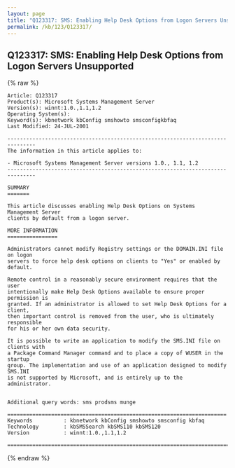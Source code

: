 ```yaml
---
layout: page
title: "Q123317: SMS: Enabling Help Desk Options from Logon Servers Unsupported"
permalink: /kb/123/Q123317/
---
```


## Q123317: SMS: Enabling Help Desk Options from Logon Servers Unsupported

{% raw %}

	Article: Q123317
	Product(s): Microsoft Systems Management Server
	Version(s): winnt:1.0.,1.1,1.2
	Operating System(s): 
	Keyword(s): kbnetwork kbConfig smshowto smsconfigkbfaq
	Last Modified: 24-JUL-2001
	
	-------------------------------------------------------------------------------
	The information in this article applies to:
	
	- Microsoft Systems Management Server versions 1.0., 1.1, 1.2 
	-------------------------------------------------------------------------------
	
	SUMMARY
	=======
	
	This article discusses enabling Help Desk Options on Systems Management Server
	clients by default from a logon server.
	
	MORE INFORMATION
	================
	
	Administrators cannot modify Registry settings or the DOMAIN.INI file on logon
	servers to force help desk options on clients to "Yes" or enabled by default.
	
	Remote control in a reasonably secure environment requires that the user
	intentionally make Help Desk Options available to ensure proper permission is
	granted. If an administrator is allowed to set Help Desk Options for a client,
	then important control is removed from the user, who is ultimately responsible
	for his or her own data security.
	
	It is possible to write an application to modify the SMS.INI file on clients with
	a Package Command Manager command and to place a copy of WUSER in the startup
	group. The implementation and use of an application designed to modify SMS.INI
	is not supported by Microsoft, and is entirely up to the administrator.
	
	
	Additional query words: sms prodsms munge
	
	======================================================================
	Keywords          : kbnetwork kbConfig smshowto smsconfig kbfaq
	Technology        : kbSMSSearch kbSMS110 kbSMS120
	Version           : winnt:1.0.,1.1,1.2
	
	=============================================================================
	

{% endraw %}
